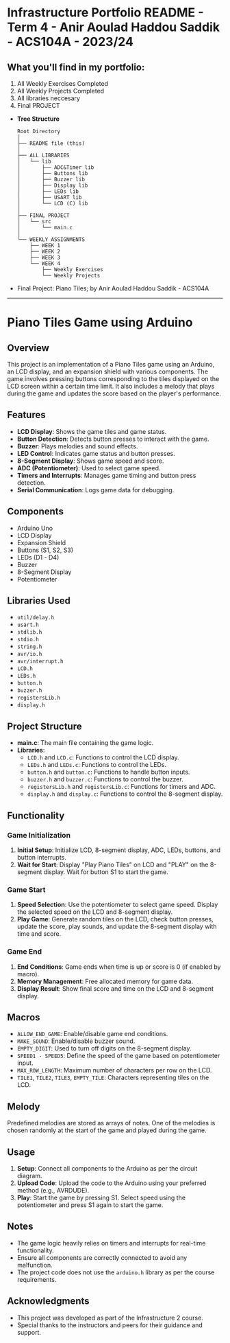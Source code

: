 # Infrastructure Portfolio README - Term 4 - Anir Aoulad Haddou Saddik - ACS104A - 2023/24

## What you'll find in my portfolio:

1. All Weekly Exercises Completed
2. All Weekly Projects Completed
3. All libraries neccesary
4. Final PROJECT

- **Tree Structure** 

    ```
    Root Directory
    │
    ├── README file (this)
    │
    ├── ALL LIBRARIES
    │   └── lib
    │       ├── ADC&Timer lib
    │       ├── Buttons lib
    │       ├── Buzzer lib
    │       ├── Display lib
    │       ├── LEDs lib
    │       ├── USART lib
    │       └── LCD (C) lib
    │
    ├── FINAL PROJECT
    │   └── src
    │       └── main.c
    │
    └── WEEKLY ASSIGNMENTS
        ├── WEEK 1
        ├── WEEK 2
        ├── WEEK 3
        └── WEEK 4
            ├── Weekly Exercises
            └── Weekly Projects
    ```



- Final Project: Piano Tiles; by Anir Aoulad Haddou Saddik - ACS104A
---

# Piano Tiles Game using Arduino

## Overview

This project is an implementation of a Piano Tiles game using an Arduino, an LCD display, and an expansion shield with various components. The game involves pressing buttons corresponding to the tiles displayed on the LCD screen within a certain time limit. It also includes a melody that plays during the game and updates the score based on the player's performance.

## Features

- **LCD Display**: Shows the game tiles and game status.
- **Button Detection**: Detects button presses to interact with the game.
- **Buzzer**: Plays melodies and sound effects.
- **LED Control**: Indicates game status and button presses.
- **8-Segment Display**: Shows game speed and score.
- **ADC (Potentiometer)**: Used to select game speed.
- **Timers and Interrupts**: Manages game timing and button press detection.
- **Serial Communication**: Logs game data for debugging.

## Components

- Arduino Uno
- LCD Display
- Expansion Shield
- Buttons (S1, S2, S3)
- LEDs (D1 - D4)
- Buzzer
- 8-Segment Display
- Potentiometer

## Libraries Used

- `util/delay.h`
- `usart.h`
- `stdlib.h`
- `stdio.h`
- `string.h`
- `avr/io.h`
- `avr/interrupt.h`
- `LCD.h`
- `LEDs.h`
- `button.h`
- `buzzer.h`
- `registersLib.h`
- `display.h`

## Project Structure

- **main.c**: The main file containing the game logic.
- **Libraries**:
  - `LCD.h` and `LCD.c`: Functions to control the LCD display.
  - `LEDs.h` and `LEDs.c`: Functions to control the LEDs.
  - `button.h` and `button.c`: Functions to handle button inputs.
  - `buzzer.h` and `buzzer.c`: Functions to control the buzzer.
  - `registersLib.h` and `registersLib.c`: Functions for timers and ADC.
  - `display.h` and `display.c`: Functions to control the 8-segment display.

## Functionality

### Game Initialization

1. **Initial Setup**: Initialize LCD, 8-segment display, ADC, LEDs, buttons, and button interrupts.
2. **Wait for Start**: Display "Play Piano Tiles" on LCD and "PLAY" on the 8-segment display. Wait for button S1 to start the game.

### Game Start

1. **Speed Selection**: Use the potentiometer to select game speed. Display the selected speed on the LCD and 8-segment display.
2. **Play Game**: Generate random tiles on the LCD, check button presses, update the score, play sounds, and update the 8-segment display with time and score.

### Game End

1. **End Conditions**: Game ends when time is up or score is 0 (if enabled by macro).
2. **Memory Management**: Free allocated memory for game data.
3. **Display Result**: Show final score and time on the LCD and 8-segment display.

## Macros

- `ALLOW_END_GAME`: Enable/disable game end conditions.
- `MAKE_SOUND`: Enable/disable buzzer sound.
- `EMPTY_DIGIT`: Used to turn off digits on the 8-segment display.
- `SPEED1 - SPEED5`: Define the speed of the game based on potentiometer input.
- `MAX_ROW_LENGTH`: Maximum number of characters per row on the LCD.
- `TILE1`, `TILE2`, `TILE3`, `EMPTY_TILE`: Characters representing tiles on the LCD.

## Melody

Predefined melodies are stored as arrays of notes. One of the melodies is chosen randomly at the start of the game and played during the game.

## Usage

1. **Setup**: Connect all components to the Arduino as per the circuit diagram.
2. **Upload Code**: Upload the code to the Arduino using your preferred method (e.g., AVRDUDE).
3. **Play**: Start the game by pressing S1. Select speed using the potentiometer and press S1 again to start the game.

## Notes

- The game logic heavily relies on timers and interrupts for real-time functionality.
- Ensure all components are correctly connected to avoid any malfunction.
- The project code does not use the `arduino.h` library as per the course requirements.

## Acknowledgments

- This project was developed as part of the Infrastructure 2 course.
- Special thanks to the instructors and peers for their guidance and support.
